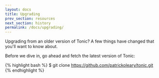 ```yaml
---
layout: docs
title: Upgrading
prev_section: resources
next_section: history
permalink: /docs/upgrading/
---
```


Upgrading from an older version of Tonic? A few things have changed
that you'll want to know about.

Before we dive in, go ahead and fetch the latest version of Tonic:

{% highlight bash %}
$ git clone https://github.com/patrickoleary/tonic.git
{% endhighlight %}
